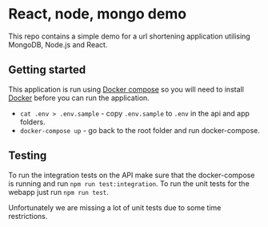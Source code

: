 # React, node, mongo demo

This repo contains a simple demo for a url shortening application utilising MongoDB, Node.js and React.

## Getting started

This application is run using [Docker compose](https://docs.docker.com/compose/) so you will need to install [Docker](https://docs.docker.com/engine/install/) before you can run the application. 

* `cat .env > .env.sample` - copy `.env.sample` to `.env` in the api and app folders.
* `docker-compose up` - go back to the root folder and run docker-compose.

## Testing

To run the integration tests on the API make sure that the docker-compose is running and run `npm run test:integration`. To run the unit tests for the webapp just run `npm run test`.

Unfortunately we are missing a lot of unit tests due to some time restrictions.
